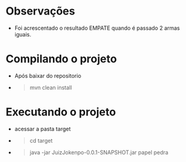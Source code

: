 # Observações

- Foi acrescentado o resultado EMPATE quando é passado 2 armas iguais. 


# Compilando o projeto

- Após baixar do repositorio
- > mvn clean install


# Executando o projeto

- acessar a pasta target
- > cd target
- > java -jar JuizJokenpo-0.0.1-SNAPSHOT.jar papel pedra